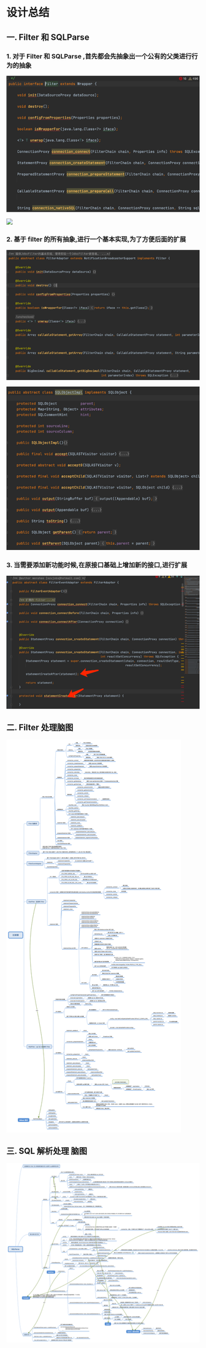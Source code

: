# 设计总结

## 一. Filter 和 SQLParse 

### 1. 对于 Filter 和 SQLParse ,首先都会先抽象出一个公有的父类进行行为的抽象

![](filter.png)

![](sqlParse.png)

### 2. 基于 filter 的所有抽象,进行一个基本实现,为了方便后面的扩展
![img.png](img.png)

![img_1.png](img_1.png)

### 3. 当需要添加新功能时候,在原接口基础上增加新的接口,进行扩展
![img_2.png](img_2.png)


## 二. Filter 处理脑图

![](过滤器.png)

## 三. SQL 解析处理 脑图

![](SQL解析.png)